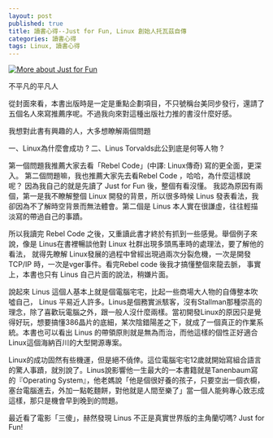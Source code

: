 ```yaml
---
layout: post
published: true
title: 讀書心得--Just for Fun, Linux 創始人托瓦茲自傳
categories: 讀書心得
tags: Linux, 讀書心得
---
```


<a href="http://www.anobii.com/books/Just_for_Fun/9789574761234/0163a0d1f1ef6809f2/" class="book-cover" title="More about Just for Fun"><img alt="More about Just for Fun" src="http://image.anobii.com/anobi/image_book.php?type=5&amp;item_id=0163a0d1f1ef6809f2&amp;time=0" title="More about Just for Fun" /></a>

不平凡的平凡人

從封面來看，本書出版時是一定是重點企劃項目，不只號稱台美同步發行，還請了五個名人來寫推薦序呢。不過我向來對這種出版社力推的書沒什麼好感。

我想對此書有興趣的人，大多想瞭解兩個問題

一、Linux為什麼會成功 ?
二、Linus Torvalds此公到底是何等人物 ?

第一個問題我推薦大家去看「Rebel Code」(中譯: Linux傳奇) 寫的更全面，更深入。 第二個問題嘛，我也推薦大家先去看Rebel Code ，哈哈，為什麼這樣說呢？ 因為我自己的就是先讀了 Just for Fun 後，整個有看沒懂。 我認為原因有兩個，第一是我不瞭解整個 Linux 開發的背景，所以很多時候 Linus 發表看法，我卻因為不了解時空背景而無法體會。第二個是 Linus 本人實在很謙虛，往往輕描淡寫的帶過自己的事蹟。

所以我讀完 Rebel Code 之後，又重讀此書才終於有抓到一些感覺。舉個例子來說，像是 Linus在書裡暢談他對 Linux 社群出現多頭馬車時的處理法，要了解他的看法， 就得先瞭解 Linux發展的過程中曾經出現過兩次分裂危機，一次是開發 TCP/IP 時，一次是vger事件。看完Rebel code 後我才搞懂整個來龍去脈， 事實上，本書也只有 Linus 自己片面的說法，稍嫌片面。

說起來 Linus 這個人基本上就是個電腦宅宅，比起一些商場大人物的自傳整本吹噓自己， Linus 平易近人許多。Linus是個務實派駭客，沒有Stallman那種崇高的理念，除了喜歡玩電腦之外，跟一般人沒什麼兩樣。當初開發Linux的原因只是覺得好玩，想要搞懂386晶片的底細，某次陰錯陽差之下，就成了一個真正的作業系統。本書也可以看出 Linus 的帶領原則就是無為而治，而他這樣的個性正好適合Linux這個海納百川的大型開源專案。

Linux的成功固然有些機運，但是絕不僥倖。這位電腦宅宅12歲就開始寫組合語言的驚人事蹟，就別說了。Linus說影響他一生最大的一本書籍就是Tanenbaum寫的『Operating System』，他老媽說「他是個很好養的孩子，只要空出一個衣櫥，塞台電腦進去，外加一點乾麵餅，對他就是人間至樂了」當一個人能夠專心致志成這樣，那只是機會早到晚到的問題。

最近看了電影「三傻」，赫然發現 Linus 不正是真實世界版的主角蘭切嗎? Just for Fun!